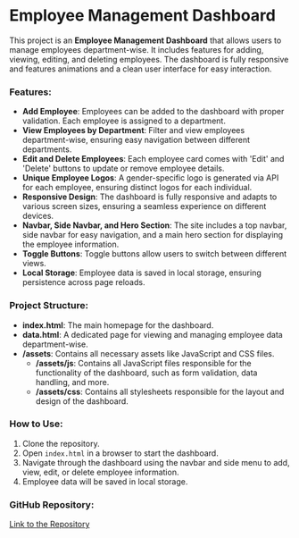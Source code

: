 # Employee Management Dashboard

This project is an **Employee Management Dashboard** that allows users to manage employees department-wise. It includes features for adding, viewing, editing, and deleting employees. The dashboard is fully responsive and features animations and a clean user interface for easy interaction.

### Features:
- **Add Employee**: Employees can be added to the dashboard with proper validation. Each employee is assigned to a department.
- **View Employees by Department**: Filter and view employees department-wise, ensuring easy navigation between different departments.
- **Edit and Delete Employees**: Each employee card comes with 'Edit' and 'Delete' buttons to update or remove employee details.
- **Unique Employee Logos**: A gender-specific logo is generated via API for each employee, ensuring distinct logos for each individual.
- **Responsive Design**: The dashboard is fully responsive and adapts to various screen sizes, ensuring a seamless experience on different devices.
- **Navbar, Side Navbar, and Hero Section**: The site includes a top navbar, side navbar for easy navigation, and a main hero section for displaying the employee information.
- **Toggle Buttons**: Toggle buttons allow users to switch between different views.
- **Local Storage**: Employee data is saved in local storage, ensuring persistence across page reloads.

### Project Structure:
- **index.html**: The main homepage for the dashboard.
- **data.html**: A dedicated page for viewing and managing employee data department-wise.
- **/assets**: Contains all necessary assets like JavaScript and CSS files.
  - **/assets/js**: Contains all JavaScript files responsible for the functionality of the dashboard, such as form validation, data handling, and more.
  - **/assets/css**: Contains all stylesheets responsible for the layout and design of the dashboard.

### How to Use:
1. Clone the repository.
2. Open `index.html` in a browser to start the dashboard.
3. Navigate through the dashboard using the navbar and side menu to add, view, edit, or delete employee information.
4. Employee data will be saved in local storage.

### GitHub Repository:
[Link to the Repository](https://github.com/your-username/your-repository-name)
